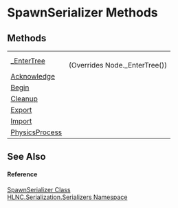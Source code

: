 # SpawnSerializer Methods




## Methods
<table>
<tr>
<td><a href="M_HLNC_Serialization_Serializers_SpawnSerializer__EnterTree">_EnterTree</a></td>
<td><br />(Overrides Node._EnterTree())</td></tr>
<tr>
<td><a href="M_HLNC_Serialization_Serializers_SpawnSerializer_Acknowledge">Acknowledge</a></td>
<td> </td></tr>
<tr>
<td><a href="M_HLNC_Serialization_Serializers_SpawnSerializer_Begin">Begin</a></td>
<td> </td></tr>
<tr>
<td><a href="M_HLNC_Serialization_Serializers_SpawnSerializer_Cleanup">Cleanup</a></td>
<td> </td></tr>
<tr>
<td><a href="M_HLNC_Serialization_Serializers_SpawnSerializer_Export">Export</a></td>
<td> </td></tr>
<tr>
<td><a href="M_HLNC_Serialization_Serializers_SpawnSerializer_Import">Import</a></td>
<td> </td></tr>
<tr>
<td><a href="M_HLNC_Serialization_Serializers_SpawnSerializer_PhysicsProcess">PhysicsProcess</a></td>
<td> </td></tr>
</table>

## See Also


#### Reference
<a href="T_HLNC_Serialization_Serializers_SpawnSerializer">SpawnSerializer Class</a>  
<a href="N_HLNC_Serialization_Serializers">HLNC.Serialization.Serializers Namespace</a>  
